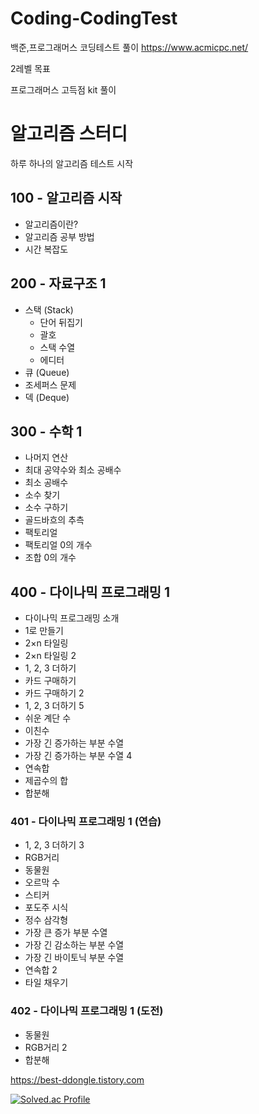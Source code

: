 # Coding-CodingTest
백준,프로그래머스 코딩테스트 풀이
https://www.acmicpc.net/

2레벨 목표

프로그래머스 고득점 kit 풀이
# 알고리즘 스터디

하루 하나의 알고리즘 테스트 시작
## 100 - 알고리즘 시작
- 알고리즘이란?
- 알고리즘 공부 방법
- 시간 복잡도

## 200 - 자료구조 1
- 스택 (Stack)
  - 단어 뒤집기
  - 괄호
  - 스택 수열
  - 에디터
- 큐 (Queue)
- 조세퍼스 문제
- 덱 (Deque)

## 300 - 수학 1
- 나머지 연산
- 최대 공약수와 최소 공배수
- 최소 공배수
- 소수 찾기
- 소수 구하기
- 골드바흐의 추측
- 팩토리얼
- 팩토리얼 0의 개수
- 조합 0의 개수

## 400 - 다이나믹 프로그래밍 1
- 다이나믹 프로그래밍 소개
- 1로 만들기
- 2×n 타일링
- 2×n 타일링 2
- 1, 2, 3 더하기
- 카드 구매하기
- 카드 구매하기 2
- 1, 2, 3 더하기 5
- 쉬운 계단 수
- 이친수
- 가장 긴 증가하는 부분 수열
- 가장 긴 증가하는 부분 수열 4
- 연속합
- 제곱수의 합
- 합분해

### 401 - 다이나믹 프로그래밍 1 (연습)
- 1, 2, 3 더하기 3
- RGB거리
- 동물원
- 오르막 수
- 스티커
- 포도주 시식
- 정수 삼각형
- 가장 큰 증가 부분 수열
- 가장 긴 감소하는 부분 수열
- 가장 긴 바이토닉 부분 수열
- 연속합 2
- 타일 채우기


### 402 - 다이나믹 프로그래밍 1 (도전)
- 동물원
- RGB거리 2
- 합분해




https://best-ddongle.tistory.com

[![Solved.ac Profile](http://mazassumnida.wtf/api/v2/generate_badge?boj=qw9107)](https://solved.ac/qw9107/)
